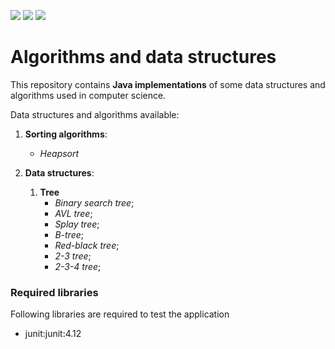 ![](https://img.shields.io/badge/Programming_Language-Java-green.svg)
![](https://img.shields.io/badge/Release-0.1.1-red.svg)
![](https://img.shields.io/badge/Status-Partially_tested-orange.svg)

# Algorithms and data structures
This repository contains **Java implementations** of some data structures and algorithms used in computer science.

Data structures and algorithms available:<br/>

1. **Sorting algorithms**:<br/>
	* *Heapsort*

2. **Data structures**:<br/>
	1. **Tree**
		* *Binary search tree*;
		* *AVL tree*;
		* *Splay tree*;
		* *B-tree*;
		* *Red-black tree*; 
		* *2-3 tree*; 
		* *2-3-4 tree*;
	
### Required libraries
Following libraries are required to test the application
* junit:junit:4.12
